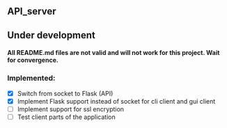 ## API_server

## Under development

#### All README.md files are not valid and will not work for this project. Wait for convergence.

### Implemented:
- [x] Switch from socket to Flask (API)
- [x] Implement Flask support instead of socket for cli client and gui client
- [ ] Implement support for ssl encryption
- [ ] Test client parts of the application